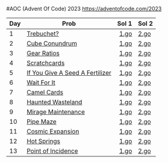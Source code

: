 #AOC (Advent Of Code) 2023
https://adventofcode.com/2023

| Day |Prob         | Sol 1            | Sol 2 |
| -----|-------- |-------------:| -----|
| 1 | [Trebuchet?](https://adventofcode.com/2023/day/1)| [1.go](./day1/solution/part1.go) | [2.go](./day1/solution/part2.go) |
| 2 | [Cube Conundrum](https://adventofcode.com/2023/day/2) | [1.go](./day2/solution/part1.go) | [2.go](./day2/solution/part2.go) |
| 3 | [Gear Ratios](https://adventofcode.com/2023/day/3) | [1.go](./day3/solution/part1.go) | [2.go](./day3/solution/part2.go) |
| 4 | [Scratchcards](https://adventofcode.com/2023/day/4) | [1.go](./day4/solution/part1.go) | [2.go](./day4/solution/part2.go) |
| 5 | [If You Give A Seed A Fertilizer](https://adventofcode.com/2023/day/5) | [1.go](./day5/solution/part1.go) | [2.go](./day5/solution/part2.go) |
| 6 | [Wait For It](https://adventofcode.com/2023/day/6) | [1.go](./day6/solution/part1.go) | [2.go](./day6/solution/part2.go) |
| 7 | [Camel Cards](https://adventofcode.com/2023/day/7) | [1.go](./day7/solution/part1.go) | [2.go](./day7/solution/part2.go) |
| 8 | [Haunted Wasteland](https://adventofcode.com/2023/day/8) | [1.go](./day8/solution/part1.go) | [2.go](./day8/solution/part2.go) |
| 9 | [Mirage Maintenance](https://adventofcode.com/2023/day/9) | [1.go](./day9/solution/part1.go) | [2.go](./day9/solution/part2.go) |
| 10 | [Pipe Maze](https://adventofcode.com/2023/day/10) | [1.go](./day10/solution/part1.go) | [2.go](./day10/solution/part2.go) |
| 11 | [Cosmic Expansion](https://adventofcode.com/2023/day/11) | [1.go](./day11/solution/part1.go) | [2.go](./day11/solution/part2.go) |
| 12 | [Hot Springs](https://adventofcode.com/2023/day/12) | [1.go](./day12/solution/part1.go) | [2.go](./day12/solution/part2.go) |
| 13 | [Point of Incidence](https://adventofcode.com/2023/day/13) | [1.go](./day13/solution/part1.go) | [2.go](./day13/solution/part2.go) |